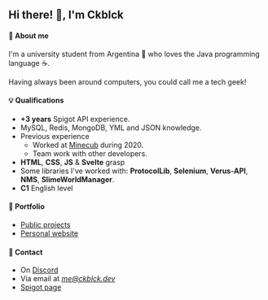## Hi there! 👋, I'm Ckblck

#### :open_hands:  About me
I'm a university student from Argentina 🧉 who loves the Java programming language ☕.

 Having always been around computers, you could call me a tech geek!
 
#### 💡 **Qualifications**
* **+3 years** Spigot API experience.
* MySQL, Redis, MongoDB, YML and JSON knowledge.
* Previous experience
	* Worked at [Minecub](https://www.minecub.es/) during 2020.
	* Team work with other developers.
* **HTML**, **CSS**, **JS** & **Svelte** grasp
* Some libraries I've worked with: **ProtocolLib**, **Selenium**, **Verus-API**, **NMS**, **SlimeWorldManager**.
* **C1** English level
#### 💼 **Portfolio**
* [Public projects](https://github.com/Ckblck?tab=repositories)
* [Personal website](https://ckblck.dev)
#### 💬 **Contact**
* On [Discord](todo)
* Via email at *me@ckblck.dev*
* [Spigot page](https://www.spigotmc.org/members/ckblck.418385/)
